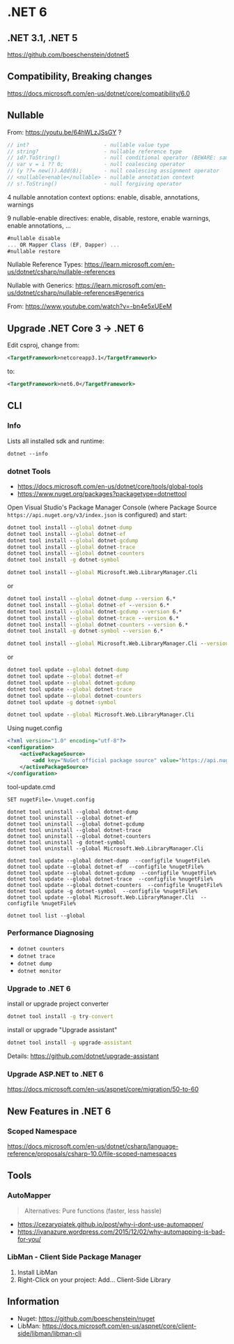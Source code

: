 # .NET 6

## .NET 3.1, .NET 5

https://github.com/boeschenstein/dotnet5

## Compatibility, Breaking changes

https://docs.microsoft.com/en-us/dotnet/core/compatibility/6.0

## Nullable

From: <https://youtu.be/64hWLzJSsGY> ?

```cs
// int?                        - nullable value type
// string?                     - nullable reference type
// id?.ToString()              - null conditional operator (BEWARE: same name BUT different: 'conditional operator': int x = a == 33 ? 1 : 2;)
// var v = i ?? 0;             - null coalescing operator
// (y ??= new()).Add(8);       - null coalescing assignment operator
// <nullable>enable</nullable> - nullable annotation context
// s!.ToString()               - null forgiving operator
```

4 nullable annotation context options: enable, disable, annotations, warnings

9 nullable-enable directives: enable, disable, restore, enable warnings, enable annotations, ...

```cs
#nullable disable
... OR Mapper Class (EF, Dapper) ...
#nullable restore
```

Nullable Reference Types: <https://learn.microsoft.com/en-us/dotnet/csharp/nullable-references>

Nullable with Generics: <https://learn.microsoft.com/en-us/dotnet/csharp/nullable-references#generics>

From: <https://www.youtube.com/watch?v=-bn4e5xUEeM>

## Upgrade .NET Core 3 -> .NET 6

Edit csproj, change from:

```xml
<TargetFramework>netcoreapp3.1</TargetFramework>
```

to:

```xml
<TargetFramework>net6.0</TargetFramework>
```

## CLI

### Info

Lists all installed sdk and runtime:

`dotnet --info`

### dotnet Tools

- https://docs.microsoft.com/en-us/dotnet/core/tools/global-tools
- https://www.nuget.org/packages?packagetype=dotnettool

Open Visual Studio's Package Manager Console (where Package Source `https://api.nuget.org/v3/index.json` is configured) and start:

```cmd
dotnet tool install --global dotnet-dump  
dotnet tool install --global dotnet-ef  
dotnet tool install --global dotnet-gcdump  
dotnet tool install --global dotnet-trace  
dotnet tool install --global dotnet-counters  
dotnet tool install -g dotnet-symbol

dotnet tool install --global Microsoft.Web.LibraryManager.Cli
```

or

```cmd
dotnet tool install --global dotnet-dump --version 6.*
dotnet tool install --global dotnet-ef --version 6.*
dotnet tool install --global dotnet-gcdump --version 6.*
dotnet tool install --global dotnet-trace --version 6.*
dotnet tool install --global dotnet-counters --version 6.*
dotnet tool install -g dotnet-symbol --version 6.*

dotnet tool install --global Microsoft.Web.LibraryManager.Cli --version 6.*
```

or

```cmd
dotnet tool update --global dotnet-dump  
dotnet tool update --global dotnet-ef  
dotnet tool update --global dotnet-gcdump  
dotnet tool update --global dotnet-trace  
dotnet tool update --global dotnet-counters  
dotnet tool update -g dotnet-symbol

dotnet tool update --global Microsoft.Web.LibraryManager.Cli
```

Using nuget.config

```xml
<?xml version="1.0" encoding="utf-8"?>
<configuration>
    <activePackageSource>
        <add key="NuGet official package source" value="https://api.nuget.org/v3/index.json" />
    </activePackageSource>
</configuration>
```

tool-update.cmd

```dos
SET nugetFile=.\nuget.config

dotnet tool uninstall --global dotnet-dump
dotnet tool uninstall --global dotnet-ef
dotnet tool uninstall --global dotnet-gcdump 
dotnet tool uninstall --global dotnet-trace
dotnet tool uninstall --global dotnet-counters
dotnet tool uninstall -g dotnet-symbol
dotnet tool uninstall --global Microsoft.Web.LibraryManager.Cli

dotnet tool update --global dotnet-dump  --configfile %nugetFile%
dotnet tool update --global dotnet-ef  --configfile %nugetFile%
dotnet tool update --global dotnet-gcdump  --configfile %nugetFile%
dotnet tool update --global dotnet-trace  --configfile %nugetFile%
dotnet tool update --global dotnet-counters  --configfile %nugetFile%
dotnet tool update -g dotnet-symbol  --configfile %nugetFile%
dotnet tool update --global Microsoft.Web.LibraryManager.Cli  --configfile %nugetFile%

dotnet tool list --global
```

### Performance Diagnosing

- `dotnet counters`
- `dotnet trace`
- `dotnet dump`
- `dotnet monitor`

### Upgrade to .NET 6

install or upgrade project converter

```cmd
dotnet tool install -g try-convert
```

install or upgrade "Upgrade assistant"

```cmd
dotnet tool install -g upgrade-assistant
```

Details: <https://github.com/dotnet/upgrade-assistant>

### Upgrade ASP.NET to .NET 6

https://docs.microsoft.com/en-us/aspnet/core/migration/50-to-60

## New Features in .NET 6

### Scoped Namespace

https://docs.microsoft.com/en-us/dotnet/csharp/language-reference/proposals/csharp-10.0/file-scoped-namespaces

## Tools

### AutoMapper

>Alternatives: Pure functions (faster, less hassle)

- <https://cezarypiatek.github.io/post/why-i-dont-use-automapper/>
- <https://ivanazure.wordpress.com/2015/12/02/why-automapping-is-bad-for-you/>

### LibMan - Client Side Package Manager

1. Install LibMan
2. Right-Click on your project: Add... Client-Side Library

## Information

- Nuget: <https://github.com/boeschenstein/nuget>
- LibMan: <https://docs.microsoft.com/en-us/aspnet/core/client-side/libman/libman-cli>

